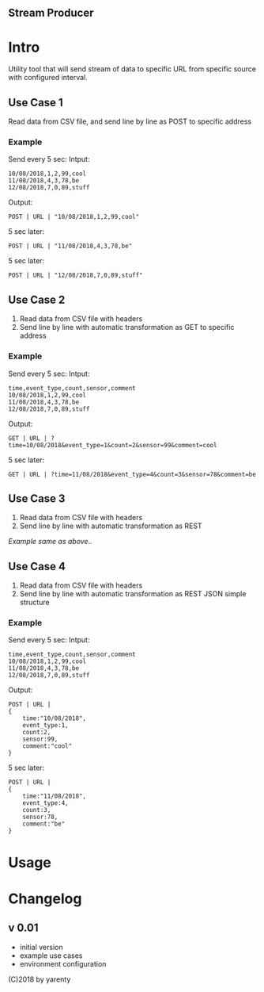 Stream Producer
---------------


# Intro

Utility tool that will send stream of data to specific URL from specific source with configured interval.


## Use Case 1
Read data from CSV file, and send line by line as POST to specific address

### Example
Send every 5 sec:
Intput:
```
10/08/2018,1,2,99,cool
11/08/2018,4,3,78,be
12/08/2018,7,0,89,stuff
```

Output:
```
POST | URL | "10/08/2018,1,2,99,cool"
```
5 sec later:
```
POST | URL | "11/08/2018,4,3,78,be"
```
5 sec later:
```
POST | URL | "12/08/2018,7,0,89,stuff"
```


## Use Case 2
1. Read data from CSV file with headers
2. Send line by line with automatic transformation as GET to specific address

### Example
Send every 5 sec:
Intput:
```
time,event_type,count,sensor,comment
10/08/2018,1,2,99,cool
11/08/2018,4,3,78,be
12/08/2018,7,0,89,stuff
```
Output:
```
GET | URL | ?time=10/08/2018&event_type=1&count=2&sensor=99&comment=cool
```
5 sec later:
```
GET | URL | ?time=11/08/2018&event_type=4&count=3&sensor=78&comment=be
```


## Use Case 3
1. Read data from CSV file with headers
2. Send line by line with automatic transformation as REST 

*Example same as above..*
 

## Use Case 4
1. Read data from CSV file with headers
2. Send line by line with automatic transformation as REST JSON simple structure



### Example
Send every 5 sec:
Intput:
```
time,event_type,count,sensor,comment
10/08/2018,1,2,99,cool
11/08/2018,4,3,78,be
12/08/2018,7,0,89,stuff
```
Output:
```
POST | URL | 
{
    time:"10/08/2018",
    event_type:1,
    count:2,
    sensor:99,
    comment:"cool"
}
```
5 sec later:
```
POST | URL | 
{
    time:"11/08/2018",
    event_type:4,
    count:3,
    sensor:78,
    comment:"be"
}
```



# Usage





# Changelog

## v 0.01 
- initial version
- example use cases
- environment configuration



(C)2018 by yarenty
